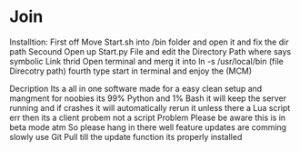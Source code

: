 # Join
Installtion:
First off Move Start.sh into /bin folder and open it and fix the dir path
Secound Open up Start.py File and edit the Directory Path where says symbolic Link
thrid Open terminal and merg it into ln -s /usr/local/bin (file Direcotry path)
fourth type start in terminal and enjoy the (MCM)


Decription
Its a all in one software made for a easy clean setup and mangment for noobies its 99% Python and 1% Bash 
it will keep the server running and if crashes it will automatically rerun it unless there a Lua script err then its a client probem not a script Problem
Please be aware this is in beta mode atm So please hang in there well feature updates are comming slowly use Git Pull till the update function its properly installed 

